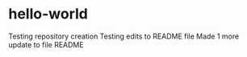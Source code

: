 # hello-world
Testing repository creation
Testing edits to README file
Made 1 more update to file README

